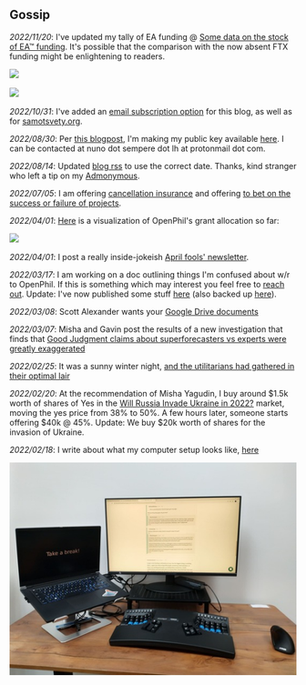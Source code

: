 ## Gossip

_2022/11/20_: I've updated my tally of EA funding @ [Some data on the stock of EA™ funding](https://nunosempere.com/blog/2022/11/20/brief-update-ea-funding/). It's possible that the comparison with the now absent FTX funding might be enlightening to readers.

![](https://i.imgur.com/RwD1pP9.png)

![](https://i.imgur.com/OZwHMtV.png)

_2022/10/31_: I've added an [email subscription option](https://nunosempere.com/.subscribe/) for this blog, as well as for [samotsvety.org](https://samotsvety.org/.subscribe/).

_2022/08/30_: Per [this blogpost](https://forum.effectivealtruism.org/posts/tekdQKdfFe3YJTwML/end-to-end-encryption-for-ea#comments), I'm making my public key available [here](https://nunosempere.com/gossip/.nuno-sempere-public-key.txt). I can be contacted at nuno dot sempere dot lh at protonmail dot com.

_2022/08/14_: Updated [blog rss](https://nunosempere.com/blog/index.rss) to use the correct date. Thanks, kind stranger who left a tip on my [Admonymous](https://www.admonymous.co/loki).

_2022/07/05_: I am offering [cancellation insurance](https://nunosempere.com/blog/2022/07/04/cancellation-insurance/) and offering [to bet on the success or failure of projects](https://nunosempere.com/blog/2022/07/05/i-will-bet-on-your-success-or-failure/).

_2022/04/01_: [Here](https://nunosempere.com/blog/2022/04/07/openphil-allocation/) is a visualization of OpenPhil's grant allocation so far:

![](https://i.imgur.com/PwBI0rk.png)

_2022/04/01_: I post a really inside-jokeish [April fools' newsletter](https://nunosempere.com/blog/2022/04/01/forecasting-newsletter-april-2222).

_2022/03/17_: I am working on a doc outlining things I'm confused about w/r to OpenPhil. If this is something which may interest you feel free to [reach out](mailto:nunosempere@protonmail.com). Update: I've now published some stuff [here](https://forum.effectivealtruism.org/posts/h2N9qEbvQ6RHABcae/a-critical-review-of-open-philanthropy-s-bet-on-criminal) (also backed up [here](https://nunosempere.com/blog/2022/06/16/criminal-justice/)).

_2022/03/08_: Scott Alexander wants your [Google Drive documents](https://forum.effectivealtruism.org/posts/xapRLBTpMYokrpd9q/we-re-announcing-a-usd100-000-blog-prize?commentId=kgjCJNiKh5NEWDLPu)

_2022/03/07_: Misha and Gavin post the results of a new investigation that finds that [Good Judgment claims about superforecasters vs experts were greatly exaggerated](https://forum.effectivealtruism.org/posts/qZqvBLvR5hX9sEkjR/comparing-top-forecasters-and-domain-experts)

_2022/02/25_: It was a sunny winter night, [and the utilitarians had gathered in their optimal lair](https://forum.effectivealtruism.org/posts/K4FjWv2cqsKYCS3cQ/the-value-of-small-donations-from-a-longtermist-perspective?commentId=aQunjwfbWB2wCdsqu)

_2022/02/20_: At the recommendation of Misha Yagudin, I buy around $1.5k worth of shares of Yes in the [Will Russia Invade Ukraine in 2022?](https://insightprediction.com/markets/129) market, moving the yes price from 38% to 50%. A few hours later, someone starts offering $40k @ 45%. Update: We buy $20k worth of shares for the invasion of Ukraine.

_2022/02/18_: I write about what my computer setup looks like, [here](https://forum.effectivealtruism.org/posts/dzPtGwEFiqCFFGLhH/as-an-independent-researcher-what-are-the-biggest?commentId=PeP9LojYxxoWGnJQL)

<p><img src="/gossip/computer-setup.jpg" alt="image of my computer setup" class="img-medium-center"> </p>
